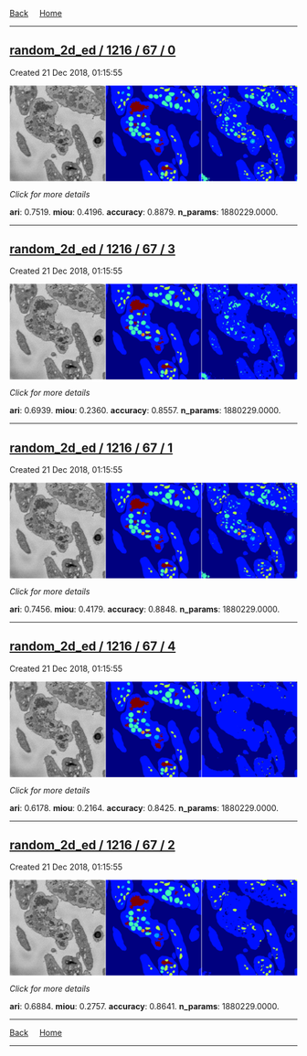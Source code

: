 
[Back](..)&nbsp;&nbsp;&nbsp;&nbsp;&nbsp;[Home](https://leapmanlab.github.io/snapshots)

---

<div class="summary"><a href="0"><h2>random_2d_ed / 1216 / 67 / 0</h2></a><p>Created 21 Dec 2018, 01:15:55
</p><a href="0"><img src="0/media/summary.png" align="center"></a><p>
<i>Click for more details</i>
</p></div>

**ari**: 0.7519. **miou**: 0.4196. **accuracy**: 0.8879. **n_params**: 1880229.0000. 

---

<div class="summary"><a href="3"><h2>random_2d_ed / 1216 / 67 / 3</h2></a><p>Created 21 Dec 2018, 01:15:55
</p><a href="3"><img src="3/media/summary.png" align="center"></a><p>
<i>Click for more details</i>
</p></div>

**ari**: 0.6939. **miou**: 0.2360. **accuracy**: 0.8557. **n_params**: 1880229.0000. 

---

<div class="summary"><a href="1"><h2>random_2d_ed / 1216 / 67 / 1</h2></a><p>Created 21 Dec 2018, 01:15:55
</p><a href="1"><img src="1/media/summary.png" align="center"></a><p>
<i>Click for more details</i>
</p></div>

**ari**: 0.7456. **miou**: 0.4179. **accuracy**: 0.8848. **n_params**: 1880229.0000. 

---

<div class="summary"><a href="4"><h2>random_2d_ed / 1216 / 67 / 4</h2></a><p>Created 21 Dec 2018, 01:15:55
</p><a href="4"><img src="4/media/summary.png" align="center"></a><p>
<i>Click for more details</i>
</p></div>

**ari**: 0.6178. **miou**: 0.2164. **accuracy**: 0.8425. **n_params**: 1880229.0000. 

---

<div class="summary"><a href="2"><h2>random_2d_ed / 1216 / 67 / 2</h2></a><p>Created 21 Dec 2018, 01:15:55
</p><a href="2"><img src="2/media/summary.png" align="center"></a><p>
<i>Click for more details</i>
</p></div>

**ari**: 0.6884. **miou**: 0.2757. **accuracy**: 0.8641. **n_params**: 1880229.0000. 

---

[Back](..)&nbsp;&nbsp;&nbsp;&nbsp;&nbsp;[Home](https://leapmanlab.github.io/snapshots)

---